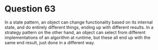 # Question 63

In a state pattern, an object can change functionality based on its internal state, and do entirely different things, ending up with different results. In a strategy pattern on the other hand, an object can select from different implementations of an algorithm at runtime, but these all end up with the same end result, just done in a different way.